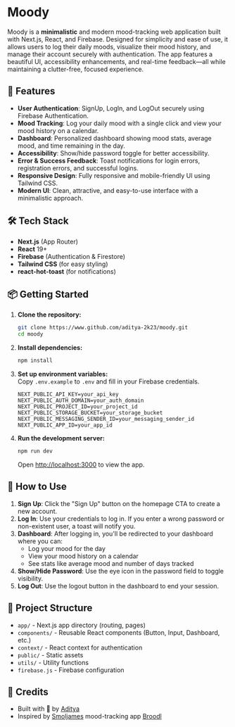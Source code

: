 # Moody

Moody is a **minimalistic** and modern mood-tracking web application built with Next.js, React, and Firebase. Designed for simplicity and ease of use, it allows users to log their daily moods, visualize their mood history, and manage their account securely with authentication. The app features a beautiful UI, accessibility enhancements, and real-time feedback—all while maintaining a clutter-free, focused experience.

## 🚀 Features

- **User Authentication**: SignUp, LogIn, and LogOut securely using Firebase Authentication.
- **Mood Tracking**: Log your daily mood with a single click and view your mood history on a calendar.
- **Dashboard**: Personalized dashboard showing mood stats, average mood, and time remaining in the day.
- **Accessibility**: Show/hide password toggle for better accessibility.
- **Error & Success Feedback**: Toast notifications for login errors, registration errors, and successful logins.
- **Responsive Design**: Fully responsive and mobile-friendly UI using Tailwind CSS.
- **Modern UI**: Clean, attractive, and easy-to-use interface with a minimalistic approach.

## 🛠️ Tech Stack

- **Next.js** (App Router)
- **React** 19+
- **Firebase** (Authentication & Firestore)
- **Tailwind CSS** (for easy styling)
- **react-hot-toast** (for notifications)

## 📦 Getting Started

1. **Clone the repository:**

   ```sh
   git clone https://www.github.com/aditya-2k23/moody.git
   cd moody
   ```

2. **Install dependencies:**

   ```sh
   npm install
   ```

3. **Set up environment variables:**  
   Copy `.env.example` to `.env` and fill in your Firebase credentials.

     ```env
     NEXT_PUBLIC_API_KEY=your_api_key
     NEXT_PUBLIC_AUTH_DOMAIN=your_auth_domain
     NEXT_PUBLIC_PROJECT_ID=your_project_id
     NEXT_PUBLIC_STORAGE_BUCKET=your_storage_bucket
     NEXT_PUBLIC_MESSAGING_SENDER_ID=your_messaging_sender_id
     NEXT_PUBLIC_APP_ID=your_app_id
     ```

4. **Run the development server:**

   ```sh
   npm run dev
   ```

   Open [http://localhost:3000](http://localhost:3000) to view the app.

## 📝 How to Use

1. **Sign Up**: Click the "Sign Up" button on the homepage CTA to create a new account.
2. **Log In**: Use your credentials to log in. If you enter a wrong password or non-existent user, a toast will notify you.
3. **Dashboard**: After logging in, you'll be redirected to your dashboard where you can:
   - Log your mood for the day
   - View your mood history on a calendar
   - See stats like average mood and number of days tracked
4. **Show/Hide Password**: Use the eye icon in the password field to toggle visibility.
5. **Log Out**: Use the logout button in the dashboard to end your session.

## 📁 Project Structure

- `app/` - Next.js app directory (routing, pages)
- `components/` - Reusable React components (Button, Input, Dashboard, etc.)
- `context/` - React context for authentication
- `public/` - Static assets
- `utils/` - Utility functions
- `firebase.js` - Firebase configuration

## 🙏 Credits

- Built with 💜 by [Aditya](https://github.com/aditya-2k23)
- Inspired by [Smoljames](https://www.youtube.com/@Smoljames) mood-tracking app [Broodl](https://github.com/jamezmca/broodl/)
